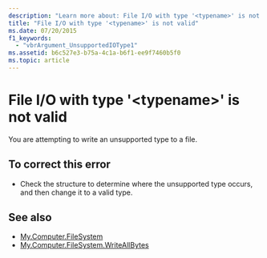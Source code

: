 ```yaml
---
description: "Learn more about: File I/O with type '<typename>' is not valid"
title: "File I/O with type '<typename>' is not valid"
ms.date: 07/20/2015
f1_keywords: 
  - "vbrArgument_UnsupportedIOType1"
ms.assetid: b6c527e3-b75a-4c1a-b6f1-ee9f7460b5f0
ms.topic: article
---
```

# File I/O with type '\<typename>' is not valid

You are attempting to write an unsupported type to a file.  
  
## To correct this error  
  
- Check the structure to determine where the unsupported type occurs, and then change it to a valid type.  
  
## See also

- [My.Computer.FileSystem](xref:Microsoft.VisualBasic.FileIO.FileSystem)
- [My.Computer.FileSystem.WriteAllBytes](xref:Microsoft.VisualBasic.MyServices.FileSystemProxy.WriteAllBytes%2A)
